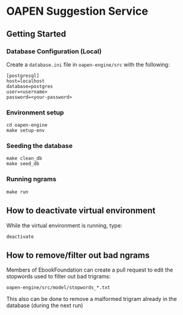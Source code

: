 # OAPEN Suggestion Service
## Getting Started
### Database Configuration (Local)
Create a `database.ini` file in `oapen-engine/src` with the following:
```
[postgresql]
host=localhost
database=postgres
user=<username>
password=<your-password>
```
### Environment setup
```
cd oapen-engine
make setup-env
```
### Seeding the database
```
make clean_db
make seed_db
```
### Running ngrams
```
make run
```
## How to deactivate virtual environment
While the virtual environment is running, type:
```
deactivate
```
## How to remove/filter out bad ngrams
Members of EbookFoundation can create a pull request to edit the stopwords used to filter out bad trigrams:
```
oapen-engine/src/model/stopwords_*.txt
```
This also can be done to remove a malformed trigram already in the database (during the next run)